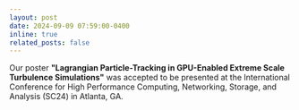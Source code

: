 ```yaml
---
layout: post
date: 2024-09-09 07:59:00-0400
inline: true
related_posts: false
---
```


Our poster **"Lagrangian Particle-Tracking in GPU-Enabled Extreme Scale Turbulence Simulations"** was accepted to be presented at the International Conference for High Performance Computing, Networking, Storage, and Analysis (SC24) in Atlanta, GA.
